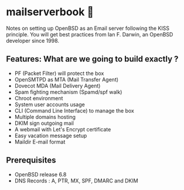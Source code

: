 # mailserverbook 📕
Notes on setting up OpenBSD as an Email server following the KISS principle.
You will get best practices from Ian F. Darwin, an OpenBSD developer since 1998.

## Features: What are we going to build exactly ?

- PF (Packet Filter) will protect the box
- OpenSMTPD as MTA (Mail Transfer Agent)
- Dovecot MDA (Mail Delivery Agent)
- Spam fighting mechanism (Spamd/spf walk)
- Chroot environment
- System user accounts usage
- CLI (Command Line Interface) to manage the box
- Multiple domains hosting
- DKIM sign outgoing mail
- A webmail with Let's Encrypt certificate
- Easy vacation message setup
- Maildir E-mail format

## Prerequisites

- OpenBSD release 6.8
- DNS Records : A, PTR, MX, SPF, DMARC and DKIM
